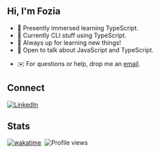## Hi, I'm Fozia

- 🔭 Presently immersed learning TypeScript.
- 🧠 Currently CLI stuff using TypeScript.
- 🌱 Always up for learning new things!
- 💬 Open to talk about JavaScript and TypeScript.
<!-- - 💼 Explore my [CV](link). -->
- ✉️ For questions or help, drop me an [email](mailto:azeemcho640@gmail.com).
<!-- - 🌐 Visit my [website](link). -->

## Connect

[![LinkedIn](https://img.shields.io/badge/LinkedIn-0077B5?style=for-the-badge&logo=linkedin&logoColor=white)](https://www.linkedin.com/in/foziachoudhry/)

## Stats

[![wakatime](https://wakatime.com/badge/user/018ead9c-bdcd-4ef3-8f20-8bc900c27fcb.svg)](https://wakatime.com/@018ead9c-bdcd-4ef3-8f20-8bc900c27fcb)&nbsp; ![Profile views](https://komarev.com/ghpvc/?username=foziachoudhry&color=blue)


